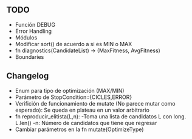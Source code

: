 ## TODO

* Función DEBUG
* Error Handling
* Módulos
* Modificar sort() de acuerdo a si es MIN o MAX
* fn diagnostics(CandidateList) -> (MaxFitness, AvgFitness)
* Boundaries

## Changelog

* Enum para tipo de optimización (MAX/MIN)
* Parámetro de StopCondition::{CICLES,ERROR}
* Verifición de funcionamiento de mutate (No parece mutar como esperado): Se queda
  en plateau en un valor arbitrario
* fn reproducir_elitista(L,n):
    -Toma una lista de candidatos L con long. L.len()
    -n: Número de candidatos que tiene que regresar
* Cambiar parámetros en la fn mutate(OptimizeType)
